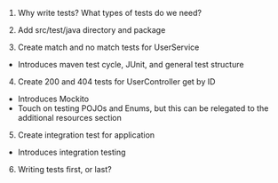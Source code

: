 1. Why write tests? What types of tests do we need?

2. Add src/test/java directory and package

3. Create match and no match tests for UserService
- Introduces maven test cycle, JUnit, and general test structure

4. Create 200 and 404 tests for UserController get by ID
- Introduces Mockito
- Touch on testing POJOs and Enums, but this can be relegated to the additional resources section

5. Create integration test for application
- Introduces integration testing

6. Writing tests first, or last?
